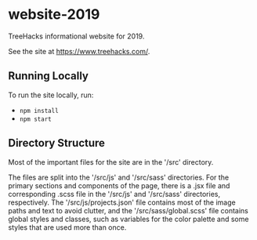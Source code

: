 # website-2019
TreeHacks informational website for 2019.

See the site at https://www.treehacks.com/.

## Running Locally
To run the site locally, run:
- `npm install`
- `npm start`

## Directory Structure

Most of the important files for the site are in the '/src' directory.

The files are split into the '/src/js' and '/src/sass' directories. For the primary sections and components of the page, there is a .jsx file and corresponding .scss file in the '/src/js' and '/src/sass' directories, respectively. The '/src/js/projects.json' file contains most of the image paths and text to avoid clutter, and the '/src/sass/global.scss' file contains global styles and classes, such as variables for the color palette and some styles that are used more than once.
